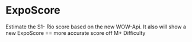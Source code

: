 # ExpoScore
Estimate the S1- Rio score based on the new WOW-Api. It also will show a new ExpoScore == more accurate score off M+ Difficulty
